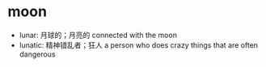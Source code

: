 # moon

- lunar: 月球的；月亮的 connected with the moon
- lunatic: 精神错乱者；狂人 a person who does crazy things that are often dangerous
